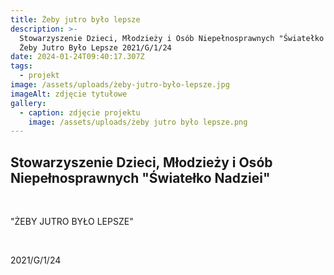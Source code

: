 ```yaml
---
title: Żeby jutro było lepsze
description: >-
  Stowarzyszenie Dzieci, Młodzieży i Osób Niepełnosprawnych "Światełko Nadziei"
  Żeby Jutro Było Lepsze 2021/G/1/24
date: 2024-01-24T09:40:17.307Z
tags:
  - projekt
image: /assets/uploads/żeby-jutro-było-lepsze.jpg
imageAlt: zdjęcie tytułowe
gallery:
  - caption: zdjęcie projektu
    image: /assets/uploads/żeby jutro było lepsze.png
---
```

## Stowarzyszenie Dzieci, Młodzieży i Osób Niepełnosprawnych "Światełko Nadziei"

<br>

"ŻEBY JUTRO BYŁO LEPSZE"

<br>

2021/G/1/24
